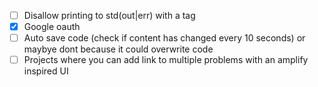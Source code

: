 - [ ] Disallow printing to std(out|err) with a tag
- [X] Google oauth
- [ ] Auto save code (check if content has changed every 10 seconds) or maybye dont because it could overwrite code
- [ ] Projects where you can add link to multiple problems with an amplify inspired UI